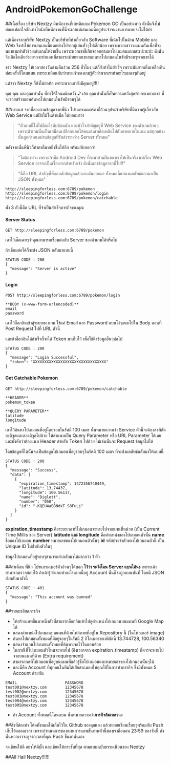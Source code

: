 # AndroidPokemonGoChallenge

##เนื้อเรื่อง
บริษัท Nextzy มีพนักงานที่เสพติดเกม Pokemon GO เป็นอย่างมาก ดังนั้นจึงไม่ค่อยแปลกใจซักเท่าไรนักที่พนักงานที่นี่จะเอาแต่เล่นเกมนี้อยู่ประจำจนงานการแทบจะไม่ได้ทำ 

แต่เนื่องจากบริษัท Nextzy เป็นบริษัทที่ทำเกี่ยวกับ Software ที่เน้นไปในด้าน Mobile และ Web จึงทำให้การเล่นเกมนี้แตกต่างไปจากผู้เล่นทั่วๆไปเล็กน้อย เพราะพวกเขาวางแผนกันเพื่อที่จะพยายามทำตัวช่วยเล่นเกมให้ง่ายขึ้น เพราะพวกเขาขี้เกียจออกตามหาโปเกมอนแบบสะเปะสะปะ ดังนั้นจึงเกิดไอเดียว่าอยากจะทำแอพที่สามารถช่วยพวกเขาสแกนหาโปเกมอนในรัศมีรอบๆพวกเขาได้ 

ชาว Nextzy ให้เวลาสองวันสามคืนร่วม 256 ชั่วโมง แต่ก็ยังทำไม่สำเร็จ เพราะมันยากเย็นเหลือเกิน บ่อยครั้งก็โดนแบน เพราะเหมือนกับว่าทางเจ้าของเกมรู้ตัวว่าพวกเราทำอะไรแผลงๆกันอยู่

แต่ชาว Nextzy ก็ยังไม่ย่อท้อ เพราะพวกเขายังมีคุณอยู่!!!!

คุณ คุณ และคุณเท่านั้น ที่ทำให้ใจผมผิดหวัง ♪ เอ้ย คุณเท่านั้นที่เป็นความหวังสุดท้ายของพวกเขา ที่จะช่วยสร้างแอพค้นหาโปเกมอนในรัศมีรอบๆได้

##เบาะแส
จากที่ลองถามข้อมูลจากพี่นิว โปรแกรมเมอร์ตาตี่อ้วนๆประจำบริษัทที่มีความรู้เกี่ยวกับ Web Service แต่ฝักใฝ่ในด้านมืด ได้บอกมาว่า 

>"ตัวเกมนี้ไม่ได้มีอะไรซับซ้อนนัก และหัวใจสำคัญอยู่ที่ Web Service ของตัวเกมล้วนๆ เพราะตัวเกมนั้นเป็นเสมือนเปลือกนอกให้คนเล่นเพลิดเพลินไปกับภาพภายในเกม แต่ทุกอย่างนั้นถูกกำหนดผ่านข้อมูลที่รับส่งระหว่าง Server ทั้งหมด"

หลังจากนั้นพี่นิวก็ทำตาตี่มากยิ่งขึ้นไปอีก พร้อมกับบอกว่า 

>"ไม่ต้องห่วง เพราะเจ้าคือ Android Dev ที่จะมาสานฝันของเราให้เป็นจริง แต่เรื่อง Web Service อาจจะเป็นเรื่องยากสำหรับเจ้า ดังนั้นเอาข้อมูลจากพี่ไป!!"

>"นี่คือ URL สำคัญที่พี่แอบดักข้อมูลแล้วแกะมันออกมา ทั้งหมดนี้แสดงผลลัพธ์ออกมาเป็น JSON ทั้งหมด"

```
http://sleepingforless.com:6789/pokemon
http://sleepingforless.com:6789/pokemon/login
http://sleepingforless.com:6789/pokemon/catchable
```

ทั้ง 3 ตัวนี้คือ URL ที่จำเป็นสำเร็จภารกิจของคุณ

#### Server Status
```
GET http://sleepingforless.com:6789/pokemon
```
เอาไว้เช็คเฉยๆว่าคุณสามารถเชื่อมต่อกับ Server ของตัวเกมได้หรือไม่

ถ้าเชื่อมต่อได้ก็จะส่ง JSON กลับมาแบบนี้
```
STATUS CODE : 200
{
  "message": "Server is active"
}
```

#### Login
```
POST http://sleepingforless.com:6789/pokemon/login
```
```
**BODY (x-www-form-urlencoded)**
email
password
```
เอาไว้ล็อกอินเข้าสู่ระบบของเกม ใช้แค่ Email และ Password แบบโง่ๆแนบไปใน Body ตอนที่ Post Request ไปที่ URL ตัวนี้

และถ้าล็อกอินได้สำเร็จก็จะได้ Token มาเก็บไว้ เพื่อใช้ดึงข้อมูลอื่นๆต่อไป
```
STATUS CODE : 200
{
  "message": "Login Successful",
  "token": "XXXXXXXXXXXXXXXXXXXXXXXXXXXXXXXX"
}
```

#### Get Catchable Pokemon
```
GET http://sleepingforless.com:6789/pokemon/catchable
```
```
**HEADER**
pokemon_token
```
```
**QUERY PARAMETER**
latitude
longitude
```
เอาไว้ค้นหาโปเกมอนที่อยู่โดยรอบในรัศมี 100 เมตร นั่นหมายความว่า Service ตัวนี้จะต้องส่งพิกัดละติจูดและลองติจูดไปด้วย ให้ส่งแนบเป็น Query Parameter หรือ URL Parameter ได้เลย และบังคับว่าต้องแนบ Header สำหรับ Token ไปด้วย ไม่เช่นนั้นจะ Request ข้อมูลไม่ได้

โดยข้อมูลที่ได้นั้นจะเป็นข้อมูลโปเกมอนที่อยู่รอบๆในรัศมี 100 เมตร ที่จะส่งผลลัพธ์กลับมาให้แบบนี้
```
STATUS CODE : 200
{
  "message": "Success",
  "data": [
    {
      "expiration_timestamp": 1472356740449,
      "latitude": 13.74437,
      "longitude": 100.56117,
      "name": "Diglett",
      "number": "050",
      "id": "-KQEH4aBBNdxT_S8FuLj"
    }
  ]
}
```
**expiration_timestamp** คือระยะเวลาที่โปเกมอนจะหายไปจากแผนที่หน่วย (เป็น Current Time Millis ของ Server)
**latitude และ longitude** คือตำแหน่งของโปเกมอนตัวนั้น
**name** ชื่อของโปเกมอน
**number** หมายเลขของโปเกมอนตัวนั้นๆ
**id** รหัสประจำตัวของโปเกมอนตัวนี้ เป็น Unique ID ไม่ซ้ำกับตัวอื่นๆ

ข้อมูลโปเกมอนที่อยู่รอบๆสามารถส่งกลับมาได้มากกว่า 1 ตัว

##คำเตือน
พี่นิว โปรแกรมเมอร์ตัวอ้วนๆได้บอก **ไว้ว่า ระวังโดน Server แบนได้นะ** เพราะเค้าสามารถตรวจสอบได้ ถ้าเค้ารู้ว่าแอบทำอะไรแบบนี้อยู่  Account นั้นก็จะถูกแบนทันที โดยมี JSON ส่งกลับมาดังนี้
```
STATUS CODE : 401
{
  "message": "This account was banned"
}
```

##รายละเอียดภารกิจ
* ให้สร้างแอพขึ้นมาหนึ่งตัวที่สามารถล็อกอินเข้าไปดูตำแหน่งโปเกมอนบนแผนที่ Google Map ได้
* แสดงตำแหน่งโปเกมอนบนแผนที่ด้วยไฟล์ภาพที่อยู่ใน Repository นี้ (ในโฟลเดอร์ image)
* ค้นหาโปเกมอนทั้งหมดที่มีอยู่รอบๆในรัศมี 2 กิโลเมตรของพิกัดนี้ 13.744728, 100.56340
* แสดงจำนวนโปเกมอนทั้งหมดที่ค้นหาเจอไว้ในแอพด้วย
* ในกรณีที่โปเกมอนตัวไหนจะหายไป (อิงเวลาจาก expiration_timestamp) ก็ควรจะหายไปจากบนแผนที่ด้วย (Extra requirement)
* สามารถกดที่โปเกมอนที่อยู่บนแผนที่แล้วรู้ชื่อโปเกมอนและหมายเลขของโปเกมอนนั้นๆได้
* และนี่คือ Account ที่ทุกคนในทีมได้เสียสละมอบให้คุณใช้ในการทำภารกิจ ซึ่งมีทั้งหมด 5 Account ด้วยกัน
```
EMAIL                     PASSWORD
test001@nextzy.com        12345678
test002@nextzy.com        12345678
test003@nextzy.com        12345678
test004@nextzy.com        12345678
test005@nextzy.com        12345678
```
* ถ้า Account ทั้งหมดนี้โดนแบน นั่นหมายความว่า**ภารกิจล้มเหลว**นะ

##สิ่งที่ต้องทำ
โค้ดทั้งหมดให้เก็บไว้ใน Github ของคุณเอง แล้วทยอยเขียนเรื่อยๆพร้อมกับ Push เก็บไว้ตลอดเวลา เพราะกำหนดการของแผนการแอพขั้นเทพตัวนี้ของเราคือตอน 23:59 ของวันนี้ ดังนั้นพวกเราจะดูจากเวลาที่คุณ Push ขึ้นมานั่นเอง

จงเขียนให้ดี อย่าให้มีบั๊ก และเขียนให้กระชับที่สุด ตามแบบฉบับธรรมเนียนของ Nextzy 

##All Hail Nextzy!!!!!!


